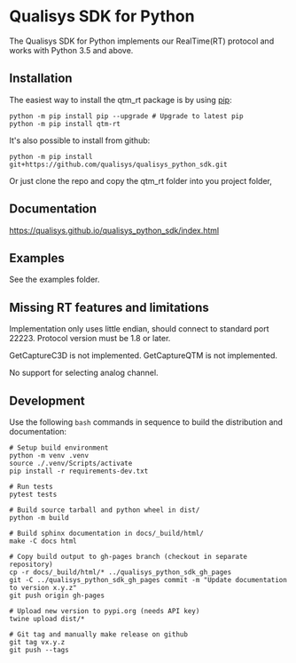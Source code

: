 Qualisys SDK for Python
================================

The Qualisys SDK for Python implements our RealTime(RT) protocol and works with Python 3.5 and above.

Installation
------------

The easiest way to install the qtm_rt package is by using [pip]((https://pip.pypa.io/en/stable/installing/)):

```
python -m pip install pip --upgrade # Upgrade to latest pip
python -m pip install qtm-rt
```

It's also possible to install from github:

```
python -m pip install git+https://github.com/qualisys/qualisys_python_sdk.git
```

Or just clone the repo and copy the qtm_rt folder into you project folder,

Documentation
-------------

https://qualisys.github.io/qualisys_python_sdk/index.html

Examples
--------

See the examples folder.

Missing RT features and limitations
-----------------------------------

Implementation only uses little endian, should connect to standard port 22223.
Protocol version must be 1.8 or later.

GetCaptureC3D is not implemented.
GetCaptureQTM is not implemented.

No support for selecting analog channel.

Development
-----------

Use the following `bash` commands in sequence to build the distribution and
documentation:

```
# Setup build environment
python -m venv .venv
source ./.venv/Scripts/activate
pip install -r requirements-dev.txt

# Run tests
pytest tests

# Build source tarball and python wheel in dist/
python -m build

# Build sphinx documentation in docs/_build/html/
make -C docs html

# Copy build output to gh-pages branch (checkout in separate repository)
cp -r docs/_build/html/* ../qualisys_python_sdk_gh_pages
git -C ../qualisys_python_sdk_gh_pages commit -m "Update documentation to version x.y.z"
git push origin gh-pages

# Upload new version to pypi.org (needs API key)
twine upload dist/*

# Git tag and manually make release on github
git tag vx.y.z
git push --tags
```

